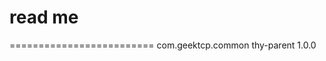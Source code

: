 # read me 
=========================
<parent>
    <groupId>com.geektcp.common</groupId>
    <artifactId>thy-parent</artifactId>
    <version>1.0.0</version>
    <relativePath/>
</parent>